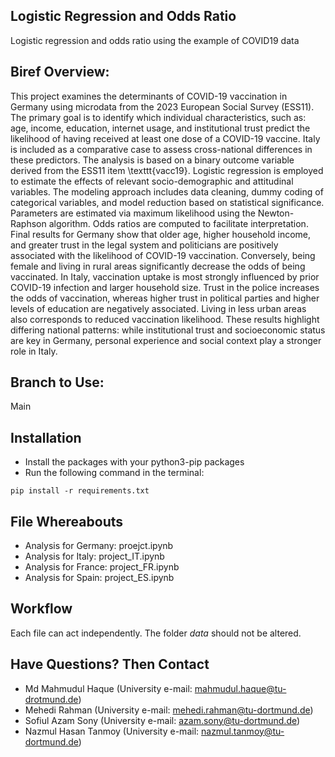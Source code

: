 ## Logistic Regression and Odds Ratio
Logistic regression and odds ratio using the example of COVID19 data

## Biref Overview:
 This project examines the determinants of COVID-19 vaccination in Germany using microdata from the 2023 European Social Survey (ESS11). The primary goal is to identify which individual characteristics, such as: age, income, education, internet usage, and institutional trust predict the likelihood of having received at least one dose of a COVID-19 vaccine. Italy is included as a comparative case to assess cross-national differences in these predictors. The analysis is based on a binary outcome variable derived from the ESS11 item \texttt{vacc19}. Logistic regression is employed to estimate the effects of relevant socio-demographic and attitudinal variables. The modeling approach includes data cleaning, dummy coding of categorical variables, and model reduction based on statistical significance. Parameters are estimated via maximum likelihood using the Newton-Raphson algorithm. Odds ratios are computed to facilitate interpretation. Final results for Germany show that older age, higher household income, and greater trust in the legal system and politicians are positively associated with the likelihood of COVID-19 vaccination. Conversely, being female and living in rural areas significantly decrease the odds of being vaccinated. In Italy, vaccination uptake is most strongly influenced by prior COVID-19 infection and larger household size. Trust in the police increases the odds of vaccination, whereas higher trust in political parties and higher levels of education are negatively associated. Living in less urban areas also corresponds to reduced vaccination likelihood. These results highlight differing national patterns: while institutional trust and socioeconomic status are key in Germany, personal experience and social context play a stronger role in Italy.

 ## Branch to Use:
 Main

## Installation
- Install the packages with your python3-pip packages
- Run the following command in the terminal:
```
pip install -r requirements.txt
```

## File Whereabouts
- Analysis for Germany: proejct.ipynb
- Analysis for Italy: project_IT.ipynb
- Analysis for France: project_FR.ipynb
- Analysis for Spain: project_ES.ipynb

## Workflow
Each file can act independently. The folder *data* should not be altered.

## Have Questions? Then Contact
- Md Mahmudul Haque (University e-mail: mahmudul.haque@tu-drotmund.de)
- Mehedi Rahman (University e-mail: mehedi.rahman@tu-dortmund.de)
- Sofiul Azam Sony (University e-mail: azam.sony@tu-dortmund.de)
- Nazmul Hasan Tanmoy (University e-mail: nazmul.tanmoy@tu-dortmund.de)
